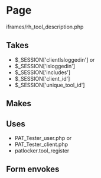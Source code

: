 # Page
iframes/rh_tool_description.php

## Takes
* $_SESSION['clientIsloggedin']
or
* $_SESSION['isloggedin']
* $_SESSION['includes']
* $_SESSION['client_id']
* $_SESSION['unique_tool_id']

## Makes

## Uses
* PAT_Tester_user.php
or
* PAT_Tester_client.php
* patlocker.tool_register

## Form envokes
